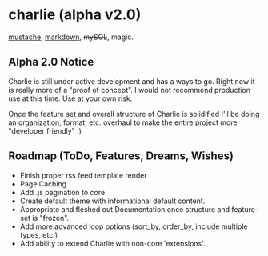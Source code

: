 charlie (alpha v2.0)
==================

[mustache][1], [markdown][2], ~~mySQL~~, magic.

## Alpha 2.0 Notice

Charlie is still under active development and has a ways to go. Right now it is really more of a "proof of concept". I would not recommend production use at this time. Use at your own risk. 

Once the feature set and overall structure of Charlie is solidified I'll be doing an organization, format, etc. overhaul to make the entire project more "developer friendly" :)


## Roadmap (ToDo, Features, Dreams, Wishes)

* Finish proper rss feed template render
* Page Caching
* Add .js pagination to core.
* Create default theme with informational default content.
* Appropriate and fleshed out Documentation once structure and feature-set is "frozen".
* Add more advanced loop options (sort_by, order_by, include multiple types, etc.)
* Add ability to extend Charlie with non-core 'extensions'.











[1]: http://mustache.github.com/  "Logic-less templates"
[2]: http://daringfireball.net/projects/markdown/ "Markdown"